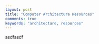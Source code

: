 ```yaml
---
layout: post
title: "Computer Architecture Resources"
comments: true
keywords: "architecture, resources"
---
```


asdfasdf
